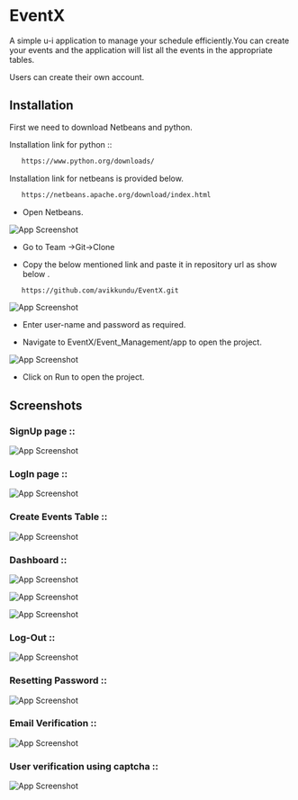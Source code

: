 
# EventX

A simple u-i application to manage your schedule efficiently.You can create  your events and the application will list all the events in the appropriate tables.

Users can create their own account.


## Installation

First we need to download Netbeans and python.

Installation link for python ::

```bash
   https://www.python.org/downloads/
```

Installation link for netbeans is provided below.

```bash
   https://netbeans.apache.org/download/index.html
```


- Open Netbeans.

![App Screenshot](https://github.com/avikkundu/EventX/blob/main/screenshot/installation_1.jpg)

- Go to Team ->Git->Clone 
 
- Copy the below mentioned link and paste it in repository url as show below .
```bash
   https://github.com/avikkundu/EventX.git
```

![App Screenshot](https://github.com/avikkundu/EventX/blob/main/screenshot/installation_2.jpg)

- Enter user-name and password as required.

- Navigate to EventX/Event_Management/app to open the project.

![App Screenshot](https://github.com/avikkundu/EventX/blob/main/screenshot/installation_3.jpg)

- Click on Run to open the project.



## Screenshots

### SignUp page ::


![App Screenshot](https://github.com/avikkundu/EventX/blob/main/screenshot/signup.jpeg)


### LogIn page ::


![App Screenshot](https://github.com/avikkundu/EventX/blob/main/screenshot/login.jpeg)


### Create Events Table :: 


![App Screenshot](https://github.com/avikkundu/EventX/blob/main/screenshot/dashboard1.jpeg)


### Dashboard ::


![App Screenshot](https://github.com/avikkundu/EventX/blob/main/screenshot/dashboard2.jpeg)


![App Screenshot](https://github.com/avikkundu/EventX/blob/main/screenshot/dashboard3.jpeg)


![App Screenshot](https://github.com/avikkundu/EventX/blob/main/screenshot/dashboard.jpeg)


### Log-Out ::


![App Screenshot](https://github.com/avikkundu/EventX/blob/main/screenshot/logout.jpeg)


### Resetting Password ::


![App Screenshot](https://github.com/avikkundu/EventX/blob/main/screenshot/password_reset.jpeg)

### Email Verification :: 


![App Screenshot](https://github.com/avikkundu/EventX/blob/main/screenshot/user_regis.jpeg)


### User verification using captcha ::


![App Screenshot](https://github.com/avikkundu/EventX/blob/main/screenshot/signUp_verification.jpeg)


